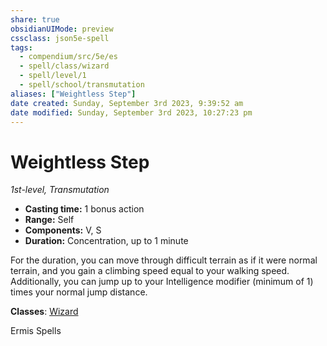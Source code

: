 ```yaml
---
share: true
obsidianUIMode: preview
cssclass: json5e-spell
tags:
  - compendium/src/5e/es
  - spell/class/wizard
  - spell/level/1
  - spell/school/transmutation
aliases: ["Weightless Step"]
date created: Sunday, September 3rd 2023, 9:39:52 am
date modified: Sunday, September 3rd 2023, 10:27:23 pm
---
```

# Weightless Step

*1st-level, Transmutation*  

- **Casting time:** 1 bonus action
- **Range:** Self
- **Components:** V, S
- **Duration:** Concentration, up to 1 minute

For the duration, you can move through difficult terrain as if it were normal terrain, and you gain a climbing speed equal to your walking speed. Additionally, you can jump up to your Intelligence modifier (minimum of 1) times your normal jump distance.

**Classes**: [Wizard](wizard.md#)

Ermis Spells